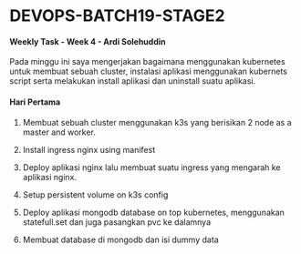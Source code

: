 # DEVOPS-BATCH19-STAGE2
#### Weekly Task - Week 4 - Ardi Solehuddin

Pada minggu ini saya mengerjakan bagaimana menggunakan kubernetes untuk membuat sebuah cluster, instalasi aplikasi menggunakan kubernets script serta melakukan install aplikasi dan uninstall suatu aplikasi.

#### Hari Pertama
1. Membuat sebuah cluster menggunakan k3s yang berisikan 2 node as a master and worker.

2. Install ingress nginx using manifest

3. Deploy aplikasi nginx lalu membuat suatu ingress yang mengarah ke aplikasi nginx.

4. Setup persistent volume on k3s config

5. Deploy aplikasi mongodb database on top kubernetes, menggunakan statefull.set dan juga pasangkan pvc ke dalamnya

6. Membuat database di mongodb dan isi dummy data